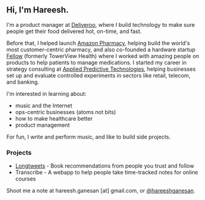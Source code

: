## Hi, I'm Hareesh. 

I'm a product manager at [Deliveroo](https://deliveroo.co.uk/), where I build technology to make sure people get their food delivered hot, on-time, and fast.

Before that, I helped launch [Amazon Pharmacy](https://pharmacy.amazon.com/), helping build the world's most customer-centric pharmacy, and also co-founded a hardware startup [Fellow](https://myfellow.com) (formerly TowerView Health) where I worked with amazing people on products to help patients to manage medications. I started my career in strategy consulting at [Applied Predictive Technologies](https://www.predictivetechnologies.com/en), helping businesses set up and evaluate controlled experiments in sectors like retail, telecom, and banking.

I'm interested in learning about:
- music and the Internet
- ops-centric businesses (atoms not bits)
- how to make healthcare better
- product management 

For fun, I write and perform music, and like to build side projects.

### Projects

- [Longtweets](https://longtweetsapp.com) - Book recommendations from people you trust and follow
- Transcribe - A webapp to help people take time-tracked notes for online courses

Shoot me a note at hareesh.ganesan [at] gmail.com, or [@hareeshganesan](https://www.twitter.com/hareeshganesan). 
